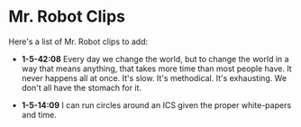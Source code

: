 # Mr. Robot Clips

Here's a list of Mr. Robot clips to add:

* **1-5-42:08** Every day we change the world, but to change the world in a
  way that means anything, that takes more time than most people have.
  It never happens all at once. It's slow. It's methodical. It's
  exhausting. We don't all have the stomach for it.

* **1-5-14:09** I can run circles around an ICS given the proper
  white-papers and time.

